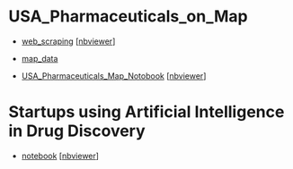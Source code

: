 # USA_Pharmaceuticals_on_Map



- [web_scraping](https://github.com/Yousuf28/US_Pharmaceutical_Map/blob/master/us_pharma_308.ipynb)
 [[nbviewer](https://nbviewer.jupyter.org/github/Yousuf28/US_Pharmaceutical_Map/blob/master/us_pharma_308.ipynb)]
 
- [map_data](https://github.com/Yousuf28/US_Pharmaceutical_Map/blob/master/final_list/us_pharma_map/us_pharma_02_map_top.csv)


- [USA_Pharmaceuticals_Map_Notobook](https://github.com/Yousuf28/US_Pharmaceutical_Map/blob/master/final_list/us_pharma_map/us_pharma_map.ipynb)
 [[nbviewer](https://nbviewer.jupyter.org/github/Yousuf28/US_Pharmaceutical_Map/blob/master/final_list/us_pharma_map/us_pharma_map.ipynb)]
 
 
 # Startups using Artificial Intelligence in Drug Discovery
 
 - [notebook](https://github.com/Yousuf28/US_Pharmaceutical_Map/tree/master/start_up_AI) [[nbviewer](https://nbviewer.jupyter.org/github/Yousuf28/US_Pharmaceutical_Map/blob/master/start_up_AI/startups_AI.ipynb)]
 


